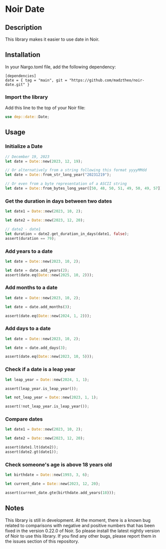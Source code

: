 # Noir Date

## Description

This library makes it easier to use date in Noir.

## Installation

In your Nargo.toml file, add the following dependency:

```
[dependencies]
date = { tag = "main", git = "https://github.com/madztheo/noir-date.git" }
```

### Import the library

Add this line to the top of your Noir file:

```rust
use dep::date::Date;
```

## Usage

### Initialize a Date

```rust
// December 19, 2023
let date = Date::new(2023, 12, 19);

// Or alternatively from a string following this format yyyyMMdd
let date = Date::from_str_long_year("20231219");

// Or even from a byte representation of a ASCII string
let date = Date::from_bytes_long_year([50, 48, 50, 51, 49, 50, 49, 57]);
```

### Get the duration in days between two dates

```rust
let date1 = Date::new(2023, 10, 2);

let date2 = Date::new(2023, 12, 20);

// date2 - date1
let duration = date2.get_duration_in_days(date1, false);
assert(duration == 79);
```

### Add years to a date

```rust
let date = Date::new(2023, 10, 2);

let date = date.add_years(2);
assert(date.eq(Date::new(2025, 10, 2)));
```

### Add months to a date

```rust
let date = Date::new(2023, 10, 2);

let date = date.add_months(3);

assert(date.eq(Date::new(2024, 1, 2)));
```

### Add days to a date

```rust
let date = Date::new(2023, 10, 2);

let date = date.add_days(3);

assert(date.eq(Date::new(2023, 10, 5)));
```

### Check if a date is a leap year

```rust
let leap_year = Date::new(2024, 1, 1);

assert(leap_year.is_leap_year());

let not_leap_year = Date::new(2023, 1, 1);

assert(!not_leap_year.is_leap_year());
```

### Compare dates

```rust
let date1 = Date::new(2023, 10, 2);

let date2 = Date::new(2023, 12, 20);

assert(date1.lt(date2));
assert(date2.gt(date1));
```

### Check someone's age is above 18 years old

```rust
let birthdate = Date::new(1993, 3, 6);

let current_date = Date::new(2023, 12, 20);

assert(current_date.gte(birthdate.add_years(18)));
```

## Notes

This library is still in development. At the moment, there is a known bug related to comparisons with negative and positive numbers that has been fixed in the version 0.22.0 of Noir. So please install the latest nightly version of Noir to use this library.
If you find any other bugs, please report them in the issues section of this repository.
